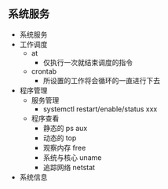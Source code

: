 ##  系统服务
-   系统服务
-   工作调度
    -   at
        -   仅执行一次就结束调度的指令
    -   crontab
        -   所设置的工作将会循环的一直进行下去
-   程序管理
    -   服务管理
        -   systemctl restart/enable/status xxx
    -   程序查看
        -   静态的 ps aux
        -   动态的 top
        -   观察内存 free
        -   系统与核心 uname
        -   追踪网络 netstat
-   系统信息